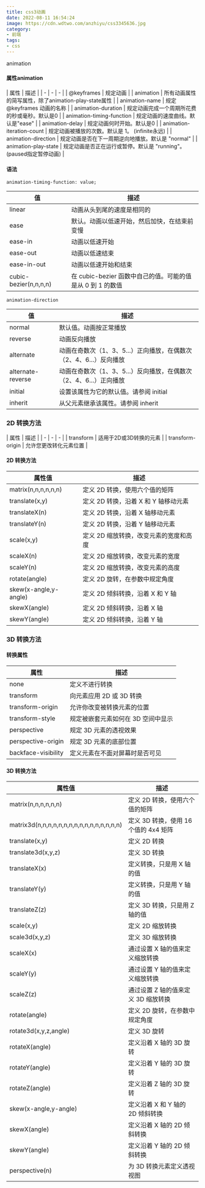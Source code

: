 ```yaml
---
title: css3动画
date: 2022-08-11 16:54:24
image: https://cdn.wdtwo.com/anzhiyu/css3345636.jpg
category: 
- 前端
tags: 
- css
---
```

animation
<!--more-->
#### 属性animation
| 属性 | 描述 |
| - | - | - |
| @keyframes | 规定动画 |
| animation  | 所有动画属性的简写属性，除了animation-play-state属性 |
| animation-name | 规定 @keyframes 动画的名称 |
|  animation-duration | 规定动画完成一个周期所花费的秒或毫秒。默认是0 |
| animation-timing-function | 规定动画的速度曲线。默认是"ease"  |
| animation-delay | 规定动画何时开始。默认是0 |
| animation-iteration-count | 规定动画被播放的次数。默认是 1。 (infinite永远) |
|  animation-direction | 规定动画是否在下一周期逆向地播放。默认是 "normal" |
| animation-play-state | 规定动画是否正在运行或暂停。默认是 "running"。(paused指定暂停动画) |

#### 语法
`animation-timing-function: value;`

| 值 | 描述 |
| - | - |
| linear  | 动画从头到尾的速度是相同的 |
| ease  | 默认。动画以低速开始，然后加快，在结束前变慢 |
| ease-in  | 动画以低速开始 |
| ease-out  | 动画以低速结束 |
| ease-in-out  | 动画以低速开始和结束 |
| cubic-bezier(n,n,n,n)  | 在 cubic-bezier 函数中自己的值。可能的值是从 0 到 1 的数值 |
`animation-direction`

| 值 | 描述 |
| - | - |
| normal  | 默认值。动画按正常播放 |
| reverse  | 动画反向播放 |
| alternate  | 动画在奇数次（1、3、5...）正向播放，在偶数次（2、4、6...）反向播放 |
| alternate-reverse  | 动画在奇数次（1、3、5...）反向播放，在偶数次（2、4、6...）正向播放 |
| initial  | 设置该属性为它的默认值。请参阅 initial |
| inherit  | 从父元素继承该属性。请参阅 inherit |

### 2D 转换方法
| 属性 | 描述 |
| - | - | - |
| transform | 适用于2D或3D转换的元素 |
| transform-origin | 允许您更改转化元素位置 |
#### 2D 转换方法
| 属性值 | 描述 |
| - | - |
| matrix(n,n,n,n,n,n)  | 定义 2D 转换，使用六个值的矩阵 |
| translate(x,y)  | 定义 2D 转换，沿着 X 和 Y 轴移动元素 |
| translateX(n)  | 定义 2D 转换，沿着 X 轴移动元素 |
| translateY(n)  | 定义 2D 转换，沿着 Y 轴移动元素 |
| scale(x,y)  | 定义 2D 缩放转换，改变元素的宽度和高度 |
| scaleX(n)  | 定义 2D 缩放转换，改变元素的宽度 |
| scaleY(n)  | 定义 2D 缩放转换，改变元素的高度 |
| rotate(angle)  | 定义 2D 旋转，在参数中规定角度 |
| skew(x-angle,y-angle)  | 定义 2D 倾斜转换，沿着 X 和 Y 轴 |
| skewX(angle)  | 定义 2D 倾斜转换，沿着 X 轴 |
| skewY(angle)  | 定义 2D 倾斜转换，沿着 Y 轴 |
### 3D 转换方法
#### 转换属性

| 属性 | 描述 |
| - | - |
| none | 定义不进行转换 |
| transform  | 向元素应用 2D 或 3D 转换 |
| transform-origin  | 允许你改变被转换元素的位置 |
| transform-style  | 规定被嵌套元素如何在 3D 空间中显示 |
| perspective  | 规定 3D 元素的透视效果 |
| perspective-origin  | 规定 3D 元素的底部位置 |
| backface-visibility  | 定义元素在不面对屏幕时是否可见 |
#### 3D 转换方法
| 属性值 | 描述 |
| - | - |
| matrix(n,n,n,n,n,n) | 定义 2D 转换，使用六个值的矩阵 |
| matrix3d(n,n,n,n,n,n,n,n,n,n,n,n,n,n,n,n) | 定义 3D 转换，使用 16 个值的 4x4 矩阵 |
| translate(x,y) | 定义 2D 转换 |
| translate3d(x,y,z) | 定义 3D 转换 |
| translateX(x) |定义转换，只是用 X 轴的值 |
| translateY(y) | 定义转换，只是用 Y 轴的值 |
| translateZ(z) | 定义 3D 转换，只是用 Z 轴的值 |
| scale(x,y) | 定义 2D 缩放转换 |
| scale3d(x,y,z) | 定义 3D 缩放转换 |
| scaleX(x) | 通过设置 X 轴的值来定义缩放转换 |
| scaleY(y) | 通过设置 Y 轴的值来定义缩放转换 |
| scaleZ(z) | 通过设置 Z 轴的值来定义 3D 缩放转换 |
| rotate(angle) | 定义 2D 旋转，在参数中规定角度 |
| rotate3d(x,y,z,angle) | 定义 3D 旋转 |
| rotateX(angle) | 定义沿着 X 轴的 3D 旋转 |
| rotateY(angle) | 定义沿着 Y 轴的 3D 旋转 |
| rotateZ(angle) | 定义沿着 Z 轴的 3D 旋转 |
| skew(x-angle,y-angle) | 定义沿着 X 和 Y 轴的 2D 倾斜转换 |
| skewX(angle) | 定义沿着 X 轴的 2D 倾斜转换 |
| skewY(angle) | 定义沿着 Y 轴的 2D 倾斜转换 |
| perspective(n) | 为 3D 转换元素定义透视视图 |
